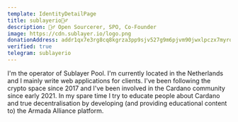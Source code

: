 ```yaml
---
template: IdentityDetailPage
title: sublayerio🧙‍♂️
description: 🧙‍♂️ Open Sourcerer, SPO, Co-Founder
image: https://cdn.sublayer.io/logo.png
donationAddress: addr1qx7e3rg8cq8kgrza3pp9sjv527g9m6pjvm90jwxlpczx7myrq8xs909fhky97vm27e4aylxtsk4rf43rks6cx5sdy3dsngr7e3
verified: true
telegram: sublayerio
---
```


I'm the operator of Sublayer Pool. I'm currently located in the Netherlands and I mainly write web applications for clients. I've been following the crypto space since 2017 and I've been involved in the Cardano community since early 2021. In my spare time I try to educate people about Cardano and true decentralisation by developing (and providing educational content to) the Armada Alliance platform.
